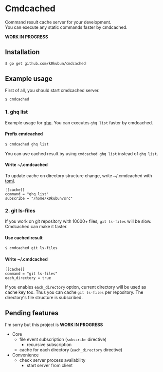 # Cmdcached

Command result cache server for your development.  
You can execute any static commands faster by cmdcached.  
  
**WORK IN PROGRESS**

## Installation

```bash
$ go get github.com/k0kubun/cmdcached
```

## Example usage

First of all, you should start cmdcached server.

```bash
$ cmdcached
```

### 1. ghq list

Example usage for [ghq](https://github.com/motemen/ghq). You can executes `ghq list` faster by cmdcached.

#### Prefix cmdcached

```bash
$ cmdcached ghq list
```

You can use cached result by using `cmdcached ghq list` instead of `ghq list`.

#### Write ~/.cmdcached

To update cache on directory structure change, write ~/.cmdcached with [toml](https://github.com/toml-lang/toml).

```
[[cache]]
command = "ghq list"
subscribe = "/home/k0kubun/src"
```

### 2. git ls-files

If you work on git repository with 10000+ files, `git ls-files` will be slow. Cmdcached can make it faster.

#### Use cached result

```bash
$ cmdcached git ls-files
```

#### Write ~/.cmdcached

```
[[cache]]
command = "git ls-files"
each_directory = true
```

If you enables `each_directory` option, current directory will be used as cache key too.
Thus you can cache `git ls-files` per repository. The directory's file structure is subscribed.

## Pending features

I'm sorry but this project is **WORK IN PROGRESS**

- Core
  - file event subscription (`subscribe` directive)
    - recursive subscription
  - cache for each directory (`each_directory` directive)
- Convenience
  - check server process availability
    - start server from client
